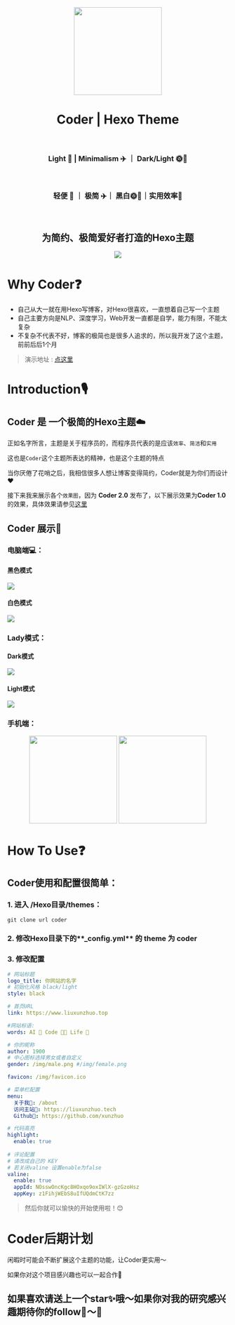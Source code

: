 <div align = "center">
  <img src="https://picreso.oss-cn-beijing.aliyuncs.com/boycoder.png" width="200px" />
  <h1> Coder | Hexo Theme</h1>
  <br>
  <h3> Light 🌲 | Minimalism ✈️ ｜ Dark/Light 🌞🌛</h3>
  <br>
  <h3>
    轻便 🌲 ｜ 极简 ✈️｜ 黑白🌞🌛｜实用效率🔨
  </h3>
  <br>
  <h2>为简约、极简爱好者打造的Hexo主题</h2>
  <img src="https://github.com/xunzhuo/hexo-theme-coder/raw/master/source/doc/hexocoder.png" />
</div>



# Why Coder❓

+ 自己从大一就在用Hexo写博客，对Hexo很喜欢，一直想着自己写一个主题
+ 自己主要方向是NLP、深度学习，Web开发一直都是自学，能力有限，不能太复杂
+ 不复杂不代表不好，博客的极简也是很多人追求的，所以我开发了这个主题，前前后后1个月

> 演示地址 : [点这里](https://www.liuxunzhuo.top)

# Introduction🎙️

## Coder 是 一个极简的Hexo主题☁️

正如名字所言，主题是关于程序员的，而程序员代表的是应该`效率`、`简洁`和`实用`

这也是`Coder`这个主题所表达的精神，也是这个主题的特点

当你厌倦了花哨之后，我相信很多人想让博客变得简约，Coder就是为你们而设计❤️

接下来我来展示各个`效果图`，因为 **Coder 2.0** 发布了，以下展示效果为**Coder 1.0**的效果，具体效果请参见[这里](https://www.liuxunzhuo.top)

## Coder 展示👀

### 电脑端💻：

#### 黑色模式

![](https://github.com/xunzhuo/hexo-theme-coder/raw/master/source/doc/gentle.png)

#### 白色模式

![](https://github.com/xunzhuo/hexo-theme-coder/raw/master/source/doc/light.png)

### Lady模式：

#### Dark模式

![](https://github.com/xunzhuo/hexo-theme-coder/raw/master/source/doc/lady1.png)

#### Light模式

![](https://github.com/xunzhuo/hexo-theme-coder/raw/master/source/doc/lady2.png)

### 手机端：

<div align = "center">
  <span> <img src="https://github.com/xunzhuo/hexo-theme-coder/raw/master/source/doc/phone1.png" width="200" /> <img src="https://github.com/xunzhuo/hexo-theme-coder/raw/master/source/doc/phone2.png" width="200"  /></span>
</div>



# How To Use❓



## Coder使用和配置很简单：

### 1. 进入 /Hexo目录/themes：

``` shell
git clone url coder
```

### 2. 修改Hexo目录下的**_config.yml** 的 **theme** 为 **coder**

### 3. 修改配置

````yaml
# 网站标题
logo_title: 你网站的名字
# 初始化风格 black/light
style: black

# 首页URL
link: https://www.liuxunzhuo.top

#网站标语:
words: AI 🤖️ Code 🧑‍💻 Life 🌈

# 你的昵称
author: 1900
# 中心图标选择男女或者自定义
gender: /img/male.png #/img/female.png

favicon: /img/favicon.ico

# 菜单栏配置
menu:
  关于我👀: /about
  访问主站🎉: https://liuxunzhuo.tech
  Github🐒: https://github.com/xunzhuo

# 代码高亮
highlight:
  enable: true
  
# 评论配置
# 请改成自己的 KEY
# 若关闭valine 设置enable为false
valine:
  enable: true
  appId: NOsswOncKgc8HOxqo9oxIWlX-gzGzoHsz
  appKey: z1FihjWEbS8uIfUQdmCtK7zz

````

> 然后你就可以愉快的开始使用啦！😊

# Coder后期计划

闲暇时可能会不断扩展这个主题的功能，让Coder更实用～

如果你对这个项目感兴趣也可以一起合作🤝

## 如果喜欢请送上一个star✨哦～如果你对我的研究感兴趣期待你的follow👬～🌈

